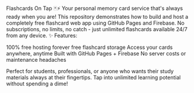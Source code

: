 Flashcards On Tap 🃏⚡
Your personal memory card service that's always ready when you are! This repository demonstrates how to build and host a completely free flashcard web app using GitHub Pages and Firebase. No subscriptions, no limits, no catch - just unlimited flashcards available 24/7 from any device.
✨ Features:

100% free hosting forever
free flashcard storage
Access your cards anywhere, anytime
Built with GitHub Pages + Firebase
No server costs or maintenance headaches

Perfect for students, professionals, or anyone who wants their study materials always at their fingertips. Tap into unlimited learning potential without spending a dime!
